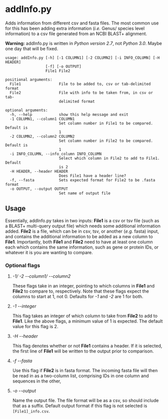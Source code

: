 # addInfo.py
Adds information from different csv and fasta files. The most common use for this has been adding extra information (*i.e.* Genus/ species level information) to a csv file generated from an NCBI BLAST+ alignment. 

**Warning:** addInfo.py is written in *Python version 2.7*, not *Python 3.0*. Maybe one day that will be fixed. 

```
usage: addInfo.py [-h] [-1 COLUMN1] [-2 COLUMN2] [-i INFO_COLUMN] [-H HEADER]
                  [-f] [-o OUTPUT]
                  File1 File2

positional arguments:
  File1                 File to be added to, csv or tab-delimited format
  File2                 File with info to be taken from, in csv or tab-
                        delimited format

optional arguments:
  -h, --help            show this help message and exit
  -1 COLUMN1, --column1 COLUMN1
                        Set column number in File1 to be compared. Default is
                        1
  -2 COLUMN2, --column2 COLUMN2
                        Set column number in File2 to be compared. Default is
                        1
  -i INFO_COLUMN, --info_column INFO_COLUMN
                        Select which column in File2 to add to File1. Default
                        is 2
  -H HEADER, --header HEADER
                        Does File1 have a header line?
  -f, --fasta           Sets expected format for File2 to be .fasta format
  -o OUTPUT, --output OUTPUT
                        Set name of output file
  ``` 

## Usage 
Essentially, addInfo.py takes in two inputs: **File1** is a csv or tsv file (such as a BLAST+ multi-query output file) which needs some additional information added. **File2** is a file, which can be in csv, tsv, or another (*e.g.* fasta) input, and contains the additional information to be added as a new column to **File1**. Importantly, both **File1** and **File2** need to have at least one column each which contains the same information, such as gene or protein IDs, or whatever it is you are wanting to compare. 

### Optional flags

1. *-1/ -2 --column1/ --column2* 

   These flags take in an integer, pointing to which columns in **File1** and **File2** to compare to, respectively. Note that these flags expect the columns to start at 1, not 0. Defaults for *-1* and *-2* are 1 for both. 

2. *-1 --integer*

   This flag takes an integer of which column to take from **File2** to add to **File1**. Like the above flags, a minimum value of 1 is expected. The default value for this flag is 2. 
   
3. *-H --header* 

   This flag denotes whether or not **File1** contains a header. If it is selected, the first line of **File1** will be written to the output prior to comparison. 
   
4. *-f --fasta* 

   Use this flag if **File2** is in fasta format. The incoming fasta file will then be read in as a two-column list, comprising IDs in one column and sequences in the other, 
   
5. *-o --output* 

   Name the output file. The file format will be as a csv, so should include that as a suffix. Default output format if this flag is not selected is `[File1]_info.csv`. 
